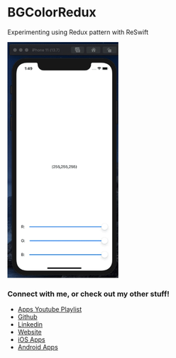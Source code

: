 # BGColorRedux
Experimenting using Redux pattern with ReSwift

<img src="https://raw.githubusercontent.com/miles-au/BGColorRedux/master/gifs/demo.gif" width="250px" />

### Connect with me, or check out my other stuff!
-  [Apps Youtube Playlist](https://www.youtube.com/playlist?list=PLUQm-VQnY5s3NSJ9fbZ7EEKgkBDZSwEZO)
-  [Github](https://github.com/miles-au)
-  [Linkedin](https://www.linkedin.com/in/milesau/)
-  [Website](https://milesau.com)
-  [iOS Apps](https://apps.apple.com/us/developer/miles-au/id1494513447)
-  [Android Apps](https://play.google.com/store/apps/developer?id=Miles+Au)
